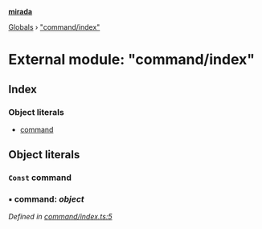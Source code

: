 **[mirada](../README.md)**

[Globals](../README.md) › ["command/index"](_command_index_.md)

# External module: "command/index"

## Index

### Object literals

* [command](_command_index_.md#const-command)

## Object literals

### `Const` command

### ▪ **command**: *object*

*Defined in [command/index.ts:5](https://github.com/cancerberoSgx/mirada/blob/eecc091/mirada/src/command/index.ts#L5)*